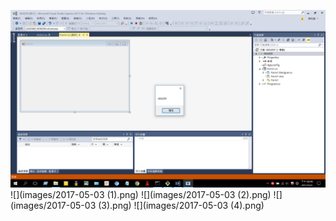 ![](images/2017-05-03.png)
![](images/2017-05-03 (1).png)
![](images/2017-05-03 (2).png)
![](images/2017-05-03 (3).png)
![](images/2017-05-03 (4).png)
